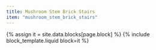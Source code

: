 ```yaml
---
title: Mushroom Stem Brick Stairs
item: "mushroom_stem_brick_stairs"
---
```


{% assign it = site.data.blocks[page.block] %}
{% include block_template.liquid block=it %}

